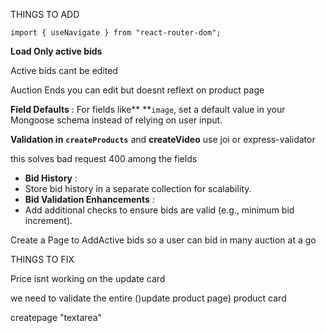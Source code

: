 THINGS TO ADD

```
import { useNavigate } from "react-router-dom";
```

**Load Only active bids**

Active bids cant be edited

Auction Ends you can edit but doesnt reflext on product page

**Field Defaults** : For fields like** **`image`, set a default value in your Mongoose schema instead of relying on user input.

**Validation in** **`createProducts`** and **createVideo** use joi or express-validator

this solves bad request 400 among the fields

* **Bid History** :
* Store bid history in a separate collection for scalability.
* **Bid Validation Enhancements** :
* Add additional checks to ensure bids are valid (e.g., minimum bid increment).

Create a Page to AddActive bids so a user can bid in many auction at a go

THINGS TO FIX

Price isnt working on the update card

we need to validate the entire ()update product page) product card

createpage "textarea"
